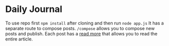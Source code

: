 # Daily Journal
To use repo first ```npm install``` after cloning and then run ```node app.js```
It has a separate route to compose posts. ```/compose``` allows you to compose new posts and publish. Each post has a [read more]() that allows you to read the entire article.
